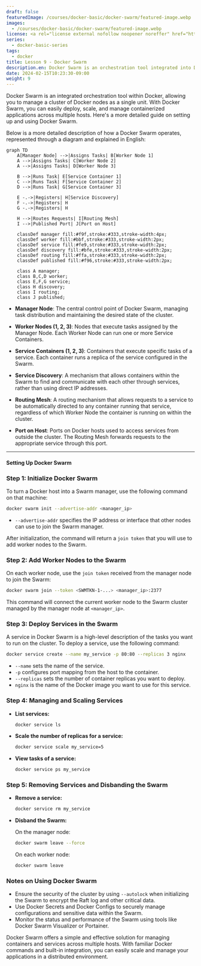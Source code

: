 ```yaml
---
draft: false
featuredImage: /courses/docker-basic/docker-swarm/featured-image.webp
images:
  - /courses/docker-basic/docker-swarm/featured-image.webp
license: <a rel="license external nofollow noopener noreffer" href="https://creativecommons.org/licenses/by-nc/4.0/" target="_blank">CC BY-NC 4.0</a>
series:
  - docker-basic-series
tags:
  - docker
title: Lesson 9 - Docker Swarm
description.en: Docker Swarm is an orchestration tool integrated into Docker, allowing you to manage a cluster of Docker nodes as a single unit. With Docker Swarm, you can easily deploy, scale, and manage containerized applications across multiple hosts. Below is a more detailed guide on how to set up and use Docker Swarm to manage containers in a distributed environment.
date: 2024-02-15T10:23:30-09:00
weight: 9
---
```


Docker Swarm is an integrated orchestration tool within Docker, allowing you to manage a cluster of Docker nodes as a single unit. With Docker Swarm, you can easily deploy, scale, and manage containerized applications across multiple hosts. Here's a more detailed guide on setting up and using Docker Swarm.

Below is a more detailed description of how a Docker Swarm operates, represented through a diagram and explained in English:

```mermaid
graph TD
    A[Manager Node] -->|Assigns Tasks| B[Worker Node 1]
    A -->|Assigns Tasks| C[Worker Node 2]
    A -->|Assigns Tasks| D[Worker Node 3]

    B -->|Runs Task| E[Service Container 1]
    C -->|Runs Task| F[Service Container 2]
    D -->|Runs Task| G[Service Container 3]

    E -.->|Registers| H[Service Discovery]
    F -.->|Registers| H
    G -.->|Registers| H

    H -->|Routes Requests| I[Routing Mesh]
    I -->|Published Port| J[Port on Host]

    classDef manager fill:#f9f,stroke:#333,stroke-width:4px;
    classDef worker fill:#bbf,stroke:#333,stroke-width:2px;
    classDef service fill:#fe9,stroke:#333,stroke-width:2px;
    classDef discovery fill:#bfe,stroke:#333,stroke-width:2px;
    classDef routing fill:#ffa,stroke:#333,stroke-width:2px;
    classDef published fill:#f96,stroke:#333,stroke-width:2px;

    class A manager;
    class B,C,D worker;
    class E,F,G service;
    class H discovery;
    class I routing;
    class J published;
```

- **Manager Node**: The central control point of Docker Swarm, managing task distribution and maintaining the desired state of the cluster.

- **Worker Nodes (1, 2, 3)**: Nodes that execute tasks assigned by the Manager Node. Each Worker Node can run one or more Service Containers.

- **Service Containers (1, 2, 3)**: Containers that execute specific tasks of a service. Each container runs a replica of the service configured in the Swarm.

- **Service Discovery**: A mechanism that allows containers within the Swarm to find and communicate with each other through services, rather than using direct IP addresses.

- **Routing Mesh**: A routing mechanism that allows requests to a service to be automatically directed to any container running that service, regardless of which Worker Node the container is running on within the cluster.

- **Port on Host**: Ports on Docker hosts used to access services from outside the cluster. The Routing Mesh forwards requests to the appropriate service through this port.

----------------
#### Setting Up Docker Swarm 

### Step 1: Initialize Docker Swarm

To turn a Docker host into a Swarm manager, use the following command on that machine:

```bash
docker swarm init --advertise-addr <manager_ip>
```

- `--advertise-addr` specifies the IP address or interface that other nodes can use to join the Swarm manager.

After initialization, the command will return a `join token` that you will use to add worker nodes to the Swarm.

### Step 2: Add Worker Nodes to the Swarm

On each worker node, use the `join token` received from the manager node to join the Swarm:

```bash
docker swarm join --token <SWMTKN-1-...> <manager_ip>:2377
```

This command will connect the current worker node to the Swarm cluster managed by the manager node at `<manager_ip>`.

### Step 3: Deploy Services in the Swarm

A service in Docker Swarm is a high-level description of the tasks you want to run on the cluster. To deploy a service, use the following command:

```bash
docker service create --name my_service -p 80:80 --replicas 3 nginx
```

- `--name` sets the name of the service.
- `-p` configures port mapping from the host to the container.
- `--replicas` sets the number of container replicas you want to deploy.
- `nginx` is the name of the Docker image you want to use for this service.

### Step 4: Managing and Scaling Services

- **List services:**

  ```bash
  docker service ls
  ```

- **Scale the number of replicas for a service:**

  ```bash
  docker service scale my_service=5
  ```

- **View tasks of a service:**

  ```bash
  docker service ps my_service
  ```

### Step 5: Removing Services and Disbanding the Swarm

- **Remove a service:**

  ```bash
  docker service rm my_service
  ```

- **Disband the Swarm:**

  On the manager node:



  ```bash
  docker swarm leave --force
  ```

  On each worker node:

  ```bash
  docker swarm leave
  ```

### Notes on Using Docker Swarm

- Ensure the security of the cluster by using `--autolock` when initializing the Swarm to encrypt the Raft log and other critical data.
- Use Docker Secrets and Docker Configs to securely manage configurations and sensitive data within the Swarm.
- Monitor the status and performance of the Swarm using tools like Docker Swarm Visualizer or Portainer.

Docker Swarm offers a simple and effective solution for managing containers and services across multiple hosts. With familiar Docker commands and built-in integration, you can easily scale and manage your applications in a distributed environment.